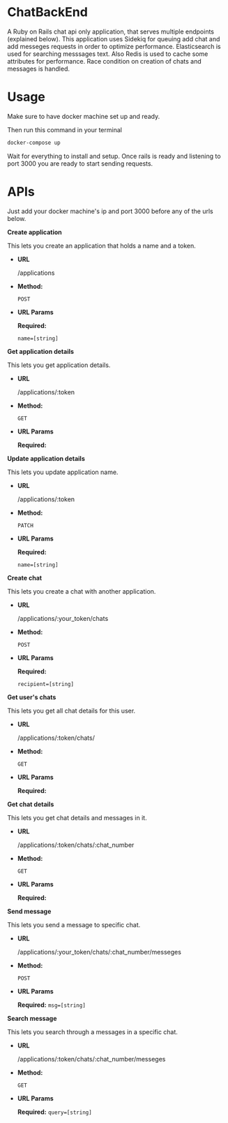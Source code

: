 # ChatBackEnd
A Ruby on Rails chat api only application, that serves multiple endpoints (explained below). This application uses Sidekiq for queuing add chat and add messeges requests in order to optimize performance. Elasticsearch is used for searching messsages text. Also Redis is used to cache some attributes for performance. Race condition on creation of chats and messages is handled.

# Usage
Make sure to have docker machine set up and ready.

Then run this command in your terminal
```bash
docker-compose up
```

Wait for everything to install and setup. Once rails is ready and listening to port 3000 you are ready to start sending requests.

# APIs
Just add your docker machine's ip and port 3000 before any of the urls below.

**Create application**

  This lets you create an application that holds a name and a token.

* **URL**

  /applications
  
* **Method:**

   `POST` 
  
*  **URL Params**

   **Required:**
 
   `name=[string]`
   
**Get application details**

  This lets you get application details.

* **URL**

  /applications/:token
  
* **Method:**

   `GET` 
  
*  **URL Params**

   **Required:**
   
**Update application details**

  This lets you update application name.

* **URL**

  /applications/:token
  
* **Method:**

   `PATCH` 
  
*  **URL Params**

   **Required:**
 
   `name=[string]`
   
**Create chat**

  This lets you create a chat with another application.

* **URL**

  /applications/:your_token/chats
  
* **Method:**

   `POST` 
  
*  **URL Params**

   **Required:**
 
   `recipient=[string]`
   
**Get user's chats**

  This lets you get all chat details for this user.

* **URL**

  /applications/:token/chats/
  
* **Method:**

   `GET` 
  
*  **URL Params**

   **Required:**
   
**Get chat details**

  This lets you get chat details and messages in it.

* **URL**

  /applications/:token/chats/:chat_number
  
* **Method:**

   `GET` 
  
*  **URL Params**

   **Required:**
   
**Send message**

  This lets you send a message to specific chat.

* **URL**

  /applications/:your_token/chats/:chat_number/messeges
  
* **Method:**

   `POST` 
  
*  **URL Params**

   **Required:**
   `msg=[string]`
   
**Search message**

  This lets you search through a messages in a specific chat.

* **URL**

  /applications/:token/chats/:chat_number/messeges
  
* **Method:**

   `GET` 
  
*  **URL Params**

   **Required:**
   `query=[string]`

  
